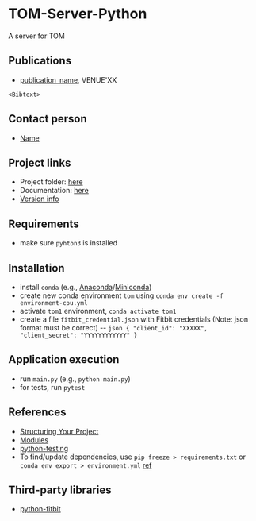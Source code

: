 # TOM-Server-Python
A server for TOM

## Publications
- [publication_name](publication_link), VENUE'XX
```
<Bibtext>

```

## Contact person
- [Name](personal_website)


## Project links
- Project folder: [here](project_link)
- Documentation: [here](guide_link)
- [Version info](VERSION.md)


## Requirements
- make sure `pyhton3` is installed


## Installation
- install `conda` (e.g., [Anaconda](https://docs.anaconda.com/anaconda/install/)/[Miniconda](https://docs.conda.io/en/latest/miniconda.html))
- create new conda environment `tom` using `conda env create -f environment-cpu.yml`
- activate `tom1` environment, `conda activate tom1`
- create a file `fitbit_credential.json` with Fitbit credentials (Note: json format must be correct)
-- ```json
      {
      "client_id": "XXXXX",
      "client_secret": "YYYYYYYYYYYY"
      }
      ```


## Application execution 
- run `main.py` (e.g., `python main.py`)
- for tests, run `pytest`


## References
- [Structuring Your Project](https://docs.python-guide.org/writing/structure/)
- [Modules](https://docs.python.org/3/tutorial/modules.html#packages)
- [python-testing](https://realpython.com/python-testing/)
- To find/update dependencies, use `pip freeze > requirements.txt` or `conda env export > environment.yml` [ref](https://stackoverflow.com/questions/31684375/automatically-create-requirements-txt)


## Third-party libraries
- [python-fitbit](https://github.com/orcasgit/python-fitbit)



